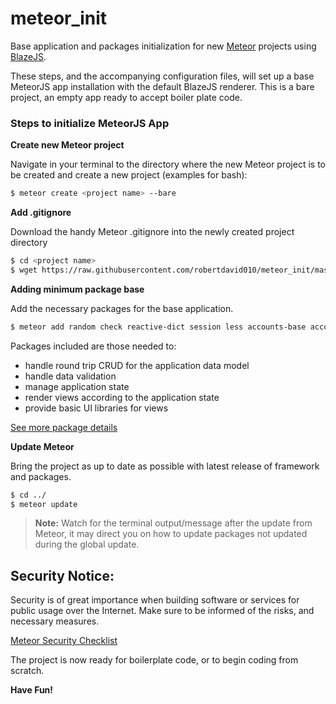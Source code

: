 # meteor_init

Base application and packages initialization for new [Meteor](https://www.meteor.com/) projects using [BlazeJS](http://blazejs.org/).

These steps, and the accompanying configuration files, will set up a base MeteorJS app installation with the default BlazeJS renderer. This is a bare project, an empty app ready to accept boiler plate code.

### Steps to initialize MeteorJS App

**Create new Meteor project**

Navigate in your terminal to the directory where the new Meteor project is to be created and create a new project (examples for bash):

```bash
$ meteor create <project name> --bare
```

**Add .gitignore**

Download the handy Meteor .gitignore into the newly created project directory

```bash
$ cd <project name>
$ wget https://raw.githubusercontent.com/robertdavid010/meteor_init/master/.gitignore
```

**Adding minimum package base**

Add the necessary packages for the base application.

```bash
$ meteor add random check reactive-dict session less accounts-base accounts-password alanning:roles aldeed:collection2 aldeed:simple-schema aldeed:autoform aldeed:autoform-bs-datepicker aldeed:template-extension kadira:flow-router kadira:blaze-layout arillo:flow-router-helpers gwendall:body-events huttonr:bootstrap3 msavin:mongol
```


Packages included are those needed to:

* handle round trip CRUD for the application data model
* handle data validation 
* manage application state
* render views according to the application state
* provide basic UI libraries for views


[See more package details](../blob/master/packages.md)

**Update Meteor**

Bring the project as up to date as possible with latest release of framework and packages.

```bash
$ cd ../
$ meteor update
```
> **Note:** Watch for the terminal output/message after the update from Meteor, it may direct you on how to update packages not updated during the global update.

## Security Notice:

Security is of great importance when building software or services for public usage over the Internet. Make sure to be informed of the risks, and necessary measures.

[Meteor Security Checklist](https://meteorjs.club/MeteorSecurityChecklist.pdf?__s=qmhqtnitpz5xzsmztn8g)

The project is now ready for boilerplate code, or to begin coding from scratch.

**Have Fun!**
